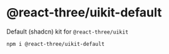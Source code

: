 # @react-three/uikit-default

Default (shadcn) kit for `@react-three/uikit`

`npm i @react-three/uikit-default`
